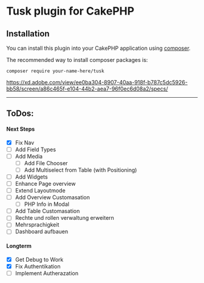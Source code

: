 # Tusk plugin for CakePHP

## Installation

You can install this plugin into your CakePHP application using [composer](https://getcomposer.org).

The recommended way to install composer packages is:

```
composer require your-name-here/tusk
```

https://xd.adobe.com/view/ee0ba304-8907-40aa-918f-b787c5dc5926-bb58/screen/a86c465f-e104-44b2-aea7-96f0ec6d08a2/specs/

---

## ToDos:

#### Next Steps

- [X] Fix Nav
- [ ] Add Field Types
- [ ] Add Media
  - [ ] Add File Chooser
  - [ ] Add Multiselect from Table (with Positioning)
- [ ] Add Widgets
- [ ] Enhance Page overview
- [ ] Extend Layoutmode
- [ ] Add Overview Customasation
  - [ ] PHP Info in Modal
- [ ] Add Table Customasation
- [ ] Rechte und rollen verwaltung erweitern
- [ ] Mehrsprachigkeit
- [ ] Dashboard aufbauen

#### Longterm

- [X] Get Debug to Work
- [X] Fix Authentikation
- [ ] Implement Autherazation
